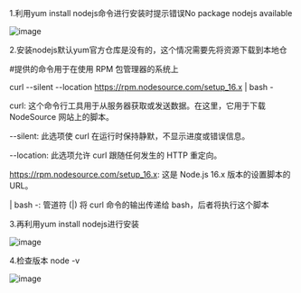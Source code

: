 1.利用yum install nodejs命令进行安装时提示错误No package nodejs available

![image](https://github.com/user-attachments/assets/11f8e72c-872b-44dd-a61c-a45910fb40f3)

2.安装nodejs默认yum官方仓库是没有的，这个情况需要先将资源下载到本地仓

#提供的命令用于在使用 RPM 包管理器的系统上

  curl --silent --location https://rpm.nodesource.com/setup_16.x | bash -

  curl: 这个命令行工具用于从服务器获取或发送数据。在这里，它用于下载 NodeSource 网站上的脚本。

  --silent: 此选项使 curl 在运行时保持静默，不显示进度或错误信息。

  --location: 此选项允许 curl 跟随任何发生的 HTTP 重定向。

  https://rpm.nodesource.com/setup_16.x: 这是 Node.js 16.x 版本的设置脚本的 URL。

  | bash -: 管道符 (|) 将 curl 命令的输出传递给 bash，后者将执行这个脚本

3.再利用yum install nodejs进行安装

![image](https://github.com/user-attachments/assets/9ef758ea-8ee2-4d13-a42c-6f516951d652)

4.检查版本 node -v

![image](https://github.com/user-attachments/assets/97a552df-9f35-4602-bdf0-fcf0194c0f48)
